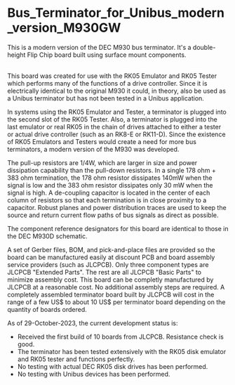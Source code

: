# Bus_Terminator_for_Unibus_modern_version_M930GW
This is a modern version of the DEC M930 bus terminator. It's a double-height Flip Chip board built using surface mount components.   
<br><p>This board was created for use with the RK05 Emulator and RK05 Tester which performs many of the functions of a drive controller. Since it is electrically identical to the original M930 it could, in theory, also be used as a Unibus terminator but has not been tested in a Unibus application. 
<br><p>In systems using the RK05 Emulator and Tester, a terminator is plugged into the second slot of the RK05 Tester. Also, a terminator is plugged into the last emulator or real RK05 in the chain of drives attached to either a tester or actual drive controller (such as an RK8-E or RK11-D). Since the existence of RK05 Emulators and Testers would create a need for more bus terminators, a modern version of the M930 was developed.
<br><p>The pull-up resistors are 1/4W, which are larger in size and power dissipation capability than the pull-down resistors. In a single 178 ohm + 383 ohm termination, the 178 ohm resistor dissipates 140mW when the signal is low and the 383 ohm resistor dissipates only 30 mW when the signal is high. A de-coupling capacitor is located in the center of each column of resistors so that each termination is in close proximity to a capacitor. Robust planes and power distribution traces are used to keep the source and return current flow paths of bus signals as direct as possible.
<br><p>The component reference designators for this board are identical to those in the DEC M930D schematic.
<br><p>A set of Gerber files, BOM, and pick-and-place files are provided so the board can be manufactured easily at discount PCB and board assembly service providers (such as JLCPCB). Only three component types are JLCPCB "Extended Parts". The rest are all JLCPCB "Basic Parts" to minimize assembly cost. This board can be completly manufactured by JLCPCB at a reasonable cost. No additional assembly steps are required. A completely assembled terminator board built by JLCPCB will cost in the range of a few US$ to about 10 US$ per terminator board depending on the quantity of boards ordered.
<br><p>As of 29-October-2023, the current development status is:
<ul>
<li>Received the first build of 10 boards from JLCPCB. Resistance check is good.</li>
<li>The terminator has been tested extensively with the RK05 disk emulator and RK05 tester and functions perfectly.</li>
<li>No testing with actual DEC RK05 disk drives has been performed.</li>
<li>No testing with Unibus devices has been performed.</li>
</ul>
